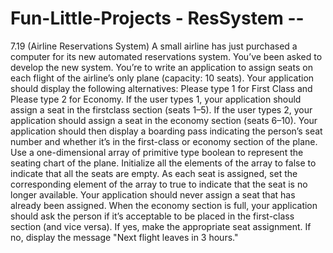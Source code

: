 # Fun-Little-Projects - ResSystem --
7.19 (Airline Reservations System) A small airline has just purchased a computer for its new automated
reservations system. You’ve been asked to develop the new system. You’re to write an application
to assign seats on each flight of the airline’s only plane (capacity: 10 seats).
Your application should display the following alternatives: Please type 1 for First Class and
Please type 2 for Economy. If the user types 1, your application should assign a seat in the firstclass
section (seats 1–5). If the user types 2, your application should assign a seat in the economy
section (seats 6–10). Your application should then display a boarding pass indicating the person’s
seat number and whether it’s in the first-class or economy section of the plane.
Use a one-dimensional array of primitive type boolean to represent the seating chart of the
plane. Initialize all the elements of the array to false to indicate that all the seats are empty. As
each seat is assigned, set the corresponding element of the array to true to indicate that the seat is
no longer available.
Your application should never assign a seat that has already been assigned. When the economy
section is full, your application should ask the person if it’s acceptable to be placed in the first-class
section (and vice versa). If yes, make the appropriate seat assignment. If no, display the message
"Next flight leaves in 3 hours."
